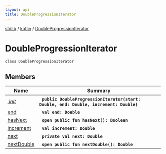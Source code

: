 ```yaml
---
layout: api
title: DoubleProgressionIterator
---
```

[stdlib](../../index.md) / [kotlin](../index.md) / [DoubleProgressionIterator](index.md)

# DoubleProgressionIterator

```
class DoubleProgressionIterator
```

## Members

| Name | Summary |
|------|---------|
|[*.init*](_init_.md)|&nbsp;&nbsp;**`public DoubleProgressionIterator(start: Double, end: Double, increment: Double)`**<br>|
|[end](end.md)|&nbsp;&nbsp;**`val end: Double`**<br>|
|[hasNext](hasNext.md)|&nbsp;&nbsp;**`open public fun hasNext(): Boolean`**<br>|
|[increment](increment.md)|&nbsp;&nbsp;**`val increment: Double`**<br>|
|[next](next.md)|&nbsp;&nbsp;**`private val next: Double`**<br>|
|[nextDouble](nextDouble.md)|&nbsp;&nbsp;**`open public fun nextDouble(): Double`**<br>|
